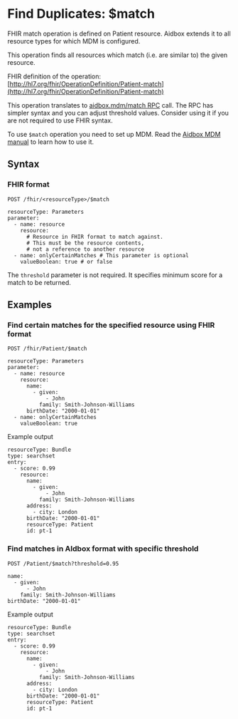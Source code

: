 # Find Duplicates: $match

FHIR match operation is defined on Patient resource. Aidbox extends it to all resource types for which MDM is configured.

This operation finds all resources which match (i.e. are similar to) the given resource.

FHIR definition of the operation: [http://hl7.org/fhir/OperationDefinition/Patient-match](http://hl7.org/fhir/OperationDefinition/Patient-match)

This operation translates to [aidbox.mdm/match RPC](../../../deprecated/deprecated/zen-related/rpc-reference/aidbox/mdm/aidbox-mdm-match.md) call. The RPC has simpler syntax and you can adjust threshold values. Consider using it if you are not required to use FHIR syntax.

To use `$match` operation you need to set up MDM. Read the [Aidbox MDM manual](./README.md) to learn how to use it.

## Syntax

### FHIR format

```
POST /fhir/<resourceType>/$match

resourceType: Parameters
parameter:
  - name: resource
    resource:
      # Resource in FHIR format to match against.
      # This must be the resource contents,
      # not a reference to another resource
  - name: onlyCertainMatches # This parameter is optional
    valueBoolean: true # or false
```

The `threshold` parameter is not required. It specifies minimum score for a match to be returned.

## Examples

### Find certain matches for the specified resource using FHIR format

```
POST /fhir/Patient/$match

resourceType: Parameters
parameter:
  - name: resource
    resource:
      name:
        - given:
            - John
          family: Smith-Johnson-Williams
      birthDate: "2000-01-01"
  - name: onlyCertainMatches
    valueBoolean: true
```

Example output

```
resourceType: Bundle
type: searchset
entry:
  - score: 0.99
    resource:
      name:
        - given:
            - John
          family: Smith-Johnson-Williams
      address:
        - city: London
      birthDate: "2000-01-01"
      resourceType: Patient
      id: pt-1
```

### Find matches in AIdbox format with specific threshold

```
POST /Patient/$match?threshold=0.95

name:
  - given:
      - John
    family: Smith-Johnson-Williams
birthDate: "2000-01-01"
```

Example output

```
resourceType: Bundle
type: searchset
entry:
  - score: 0.99
    resource:
      name:
        - given:
            - John
          family: Smith-Johnson-Williams
      address:
        - city: London
      birthDate: "2000-01-01"
      resourceType: Patient
      id: pt-1
```

